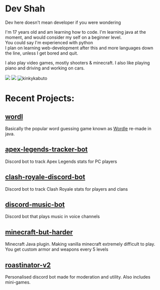 # Dev Shah
Dev here doesn't mean developer if you were wondering

I'm 17 years old and am learning how to code. I'm learning java at the moment, and would consider my self on a beginner level. </br>
You could say I'm experienced with python </br>
I plan on learning web-development after this and more languages down the line, unless I get bored and quit.

I also play video games, mostly shooters & minecraft. I also like playing piano and driving and working on cars.

<img src="https://github-readme-stats.vercel.app/api?username=dev-shah-2204&&show_icons=true&title_color=3d3d3d&icon_color=3d3d3d&text_color=3d3d3d&bg_color=ffffff">
<img src="https://github-readme-stats.vercel.app/api/top-langs/?username=dev-shah-2204&hide_border=true&hide=Procfile&layout=compact&langs_count=5&count_private=true&theme=graywhite">
<img src="https://github-readme-streak-stats.herokuapp.com/?user=dev-shah-2204&theme=graywhite" alt="kinkykabuto" />

# Recent Projects:
## [wordl](https://github.com/dev-shah-2204/wordl)</br>
Basically the popular word guessing game known as [Wordle](https://www.nytimes.com/games/wordle) re-made in java.

## [apex-legends-tracker-bot](https://github.com/dev-shah-2204/apex-legends-tracker-bot)</br>
Discord bot to track Apex Legends stats for PC players

## [clash-royale-discord-bot](https://github.com/dev-shah-2204/clash-royale-discord-bot)</br>
Discord bot to track Clash Royale stats for players and clans

## [discord-music-bot](https://github.com/dev-shah-2204/discord-music-bot)</br>
Discord bot that plays music in voice channels

## [minecraft-but-harder](https://github.com/dev-shah-2204/minecraft-but-harder)</br>
Minecraft Java plugin. Making vanilla minecraft extremely difficult to play. You get custom armor and weapons every 5 levels

## [roastinator-v2](https://github.com/dev-shah-2204/roastinator-v2)</br>
Personalised discord bot made for moderation and utility. Also includes mini-games.</br>
